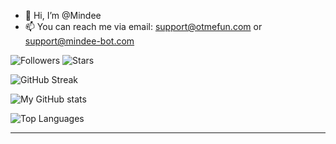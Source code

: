- 👋 Hi, I’m @Mindee
- 📫 You can reach me via email: support@otmefun.com or support@mindee-bot.com

![Followers](https://img.shields.io/github/followers/mindee-dev?label=Followers&style=social)
![Stars](https://img.shields.io/github/stars/mindee-dev?label=Stars&style=social)



![GitHub Streak](https://github-readme-streak-stats.herokuapp.com/?user=mindee-dev&theme=radical)

![My GitHub stats](https://github-readme-stats.vercel.app/api?username=mindee-dev&show_icons=true&theme=radical)



![Top Languages](https://github-readme-stats.vercel.app/api/top-langs/?username=mindee-dev&layout=compact&theme=radical)
****
<!---
Mindaugas-Anuzis/Mindaugas-Anuzis is a ✨ special ✨ repository because its `README.md` (this file) appears on your GitHub profile.
You can click the Preview link to take a look at your changes.
--->
